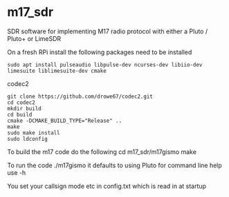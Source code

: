 # m17_sdr

SDR software for implementing M17 radio protocol with either a Pluto / Pluto+ or LimeSDR


On a fresh RPi install the following packages need to be installed

    sudo apt install pulseaudio libpulse-dev ncurses-dev libiio-dev limesuite liblimesuite-dev cmake
    
codec2

    git clone https://github.com/drowe67/codec2.git
    cd codec2
    mkdir build
    cd build
    cmake -DCMAKE_BUILD_TYPE="Release" ..
    make
    sudo make install
    sudo ldconfig

To build the m17 code do the following
    cd m17_sdr/m17gismo
    make

To run the code ./m17gismo it defaults to using Pluto for command line help use -h

You set your callsign mode etc in config.txt which is read in at startup
